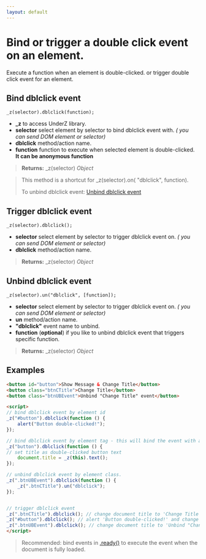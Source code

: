 ```yaml
---
layout: default
---
```

# Bind or trigger a double click event on an element.
Execute a function when an element is double-clicked. or trigger double click event for an element.


## Bind dblclick event
`_z(selector).dblclick(function);`

* **_z** to access UnderZ library.
* **selector** select element by selector to bind dblclick event with. _( you can send DOM element or selector)_
* **dblclick** method/action name.
* **function** function to execute when selected element is double-clicked. **It can be anonymous function**

> **Returns:** _z(selector) _Object_

> This method is a shortcut for _z(selector).on( "dblclick", function).
> 
> To unbind dblclick event: [Unbind dblclick event](https://github.com/hlaCk/UnderZ/wiki/.dblclick()#unbind-dblclick-event)

## Trigger dblclick event
`_z(selector).dblclick();`

* **selector** select element by selector to trigger dblclick event on. _( you can send DOM element or selector)_
* **dblclick** method/action name.

> **Returns:** _z(selector) _Object_

## Unbind dblclick event
`_z(selector).un("dblclick", [function]);`

* **selector** select element by selector to trigger dblclick event on. _( you can send DOM element or selector)_
* **un** method/action name.
* **"dblclick"** event name to unbind.
* **function** (**optional**) if you like to unbind dblclick event that triggers specific function.

> **Returns:** _z(selector) _Object_

## Examples

```html
<button id="button">Show Message & Change Title</button>
<button class="btnCTitle">Change Title</button>
<button class="btnUBEvent">Unbind "Change Title" event</button>

<script>
// bind dblclick event by element id
_z("#button").dblclick(function () { 
	alert("Button double-clicked!");
});

// bind dblclick event by element tag - this will bind the event with all elements with "button" tag.
_z("button").dblclick(function () { 
// set title as double-clicked button text
	document.title = _z(this).text();
});

// unbind dblclick event by element class.
_z(".btnUBEvent").dblclick(function () {
	_z(".btnCTitle").un("dblclick");
});


// trigger dblclick event
_z(".btnCTitle").dblclick(); // change document title to 'Change Title'
_z("#button").dblclick(); // alert 'Button double-clicked!' and change document title to 'Show Message & Change Title'
_z(".btnUBEvent").dblclick(); // change document title to 'Unbind "Change Title" event' and unbind dblclick event on .btnCTitle button
</script>

```

> Recommended: bind events in [.ready()](https://github.com/hlaCk/UnderZ/wiki/.ready()) to execute the event when the document is fully loaded.
